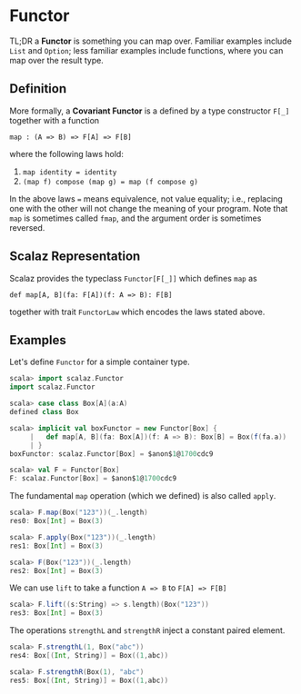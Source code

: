 Functor
=======

TL;DR a **Functor** is something you can map over. Familiar examples include `List` and `Option`; less familiar 
examples include functions, where you can map over the result type. 

Definition
----------

More formally, a **Covariant Functor** is a defined by a type constructor `F[_]` together with a function 

    map : (A => B) => F[A] => F[B]

where the following laws hold:

1. `map identity = identity`
2. `(map f) compose (map g) = map (f compose g)`
  
In the above laws `=` means equivalence, not value equality; i.e., replacing one with the other will not change 
the meaning of your program. Note that `map` is sometimes called `fmap`, and the argument order is sometimes reversed.


Scalaz Representation
---------------------

Scalaz provides the typeclass `Functor[F[_]]` which defines `map` as

    def map[A, B](fa: F[A])(f: A => B): F[B]
  
together with trait `FunctorLaw` which encodes the laws stated above.

Examples
--------

Let's define `Functor` for a simple container type.

```scala
scala> import scalaz.Functor  
import scalaz.Functor

scala> case class Box[A](a:A)
defined class Box

scala> implicit val boxFunctor = new Functor[Box] { 
     |   def map[A, B](fa: Box[A])(f: A => B): Box[B] = Box(f(fa.a)) 
     | }
boxFunctor: scalaz.Functor[Box] = $anon$1@1700cdc9

scala> val F = Functor[Box] 
F: scalaz.Functor[Box] = $anon$1@1700cdc9
```

The fundamental `map` operation (which we defined) is also called `apply`.

```scala
scala> F.map(Box("123"))(_.length)
res0: Box[Int] = Box(3)

scala> F.apply(Box("123"))(_.length)
res1: Box[Int] = Box(3)

scala> F(Box("123"))(_.length)
res2: Box[Int] = Box(3)
```

We can use `lift` to take a function `A => B` to `F[A] => F[B]`

```scala
scala> F.lift((s:String) => s.length)(Box("123"))
res3: Box[Int] = Box(3)
```

The operations `strengthL` and `strengthR` inject a constant paired element.

```scala
scala> F.strengthL(1, Box("abc"))
res4: Box[(Int, String)] = Box((1,abc))

scala> F.strengthR(Box(1), "abc")
res5: Box[(Int, String)] = Box((1,abc))
```
  
